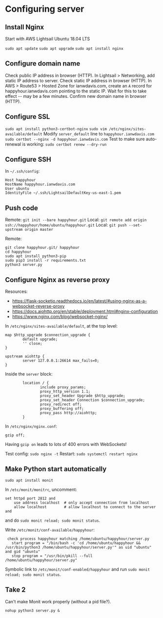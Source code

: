 # Configuring server

## Install Nginx
Start with AWS Lightsail Ubuntu 18.04 LTS

`sudo apt update`
`sudo apt upgrade`
`sudo apt install nginx`

## Configure domain name
Check public IP address in browser (HTTP).
In Lightsail > Networking, add static IP address to server.
Check static IP address in browser (HTTP).
In AWS > Route53 > Hosted Zone for ianwdavis.com,
create an `A` record for happyhour.ianwdavis.com pointing to the static IP.
Wait for this to take effect -- may be a few minutes.
Confirm new domain name in browser (HTTP).

## Configure SSL
`sudo apt install python3-certbot-nginx`
`sudo vim /etc/nginx/sites-available/default`
Modify `server_default` line to `happyhour.ianwdavis.com`
`sudo certbot --nginx -d happyhour.ianwdavis.com`
Test to make sure auto-renewal is working: `sudo certbot renew --dry-run`

## Configure SSH
In `~/.ssh/config`:
```
Host happyhour
HostName happyhour.ianwdavis.com
User ubuntu
IdentityFile ~/.ssh/LightsailDefaultKey-us-east-1.pem
```

## Push code
Remote: `git init --bare happyhour.git`
Local: `git remote add origin ssh://happyhour/home/ubuntu/happyhour.git`
Local: `git push --set-upstream origin master`

Remote:
```
git clone happyhour.git/ happyhour
cd happyhour
sudo apt install python3-pip
sudo pip3 install -r requirements.txt
python3 server.py
```

## Configure Nginx as reverse proxy

Resources:
- https://flask-socketio.readthedocs.io/en/latest/#using-nginx-as-a-websocket-reverse-proxy
- https://docs.aiohttp.org/en/stable/deployment.html#nginx-configuration
- https://www.nginx.com/blog/websocket-nginx/

In `/etc/nginx/sites-available/default`, at the top level:
```
map $http_upgrade $connection_upgrade {
        default upgrade;
        '' close;
}

upstream aiohttp {
        server 127.0.0.1:26614 max_fails=0;
}
```

Inside the `server` block:
```
        location / {
                include proxy_params;
                proxy_http_version 1.1;
                proxy_set_header Upgrade $http_upgrade;
                proxy_set_header Connection $connection_upgrade;
                proxy_redirect off;
                proxy_buffering off;
                proxy_pass http://aiohttp;
        }
```

In `/etc/nginx/nginx.conf`:
```
gzip off;
```

Having `gzip on` leads to lots of 400 errors with WebSockets!

Test config: `sudo nginx -t`
Restart: `sudo systemctl restart nginx`

## Make Python start automatically

`sudo apt install monit`

In `/etc/monit/monitrc`, uncomment:
```
set httpd port 2812 and
    use address localhost  # only accept connection from localhost
    allow localhost        # allow localhost to connect to the server and
```
and do `sudo monit reload; sudo monit status`.

Write `/etc/monit/conf-available/happyhour`:
```
 check process happyhour matching /home/ubuntu/happyhour/server.py
   start program = "/bin/bash -c 'cd /home/ubuntu/happyhour && /usr/bin/python3 /home/ubuntu/happyhour/server.py'" as uid "ubuntu" and gid "ubuntu"
   stop program = "/usr/bin/pkill --full /home/ubuntu/happyhour/server.py"
```

Symbolic link to `/etc/monit/conf-enabled/happyhour`
and run `sudo monit reload; sudo monit status`.

## Take 2

Can't make Monit work properly (without a pid file?).

`nohup python3 server.py &`